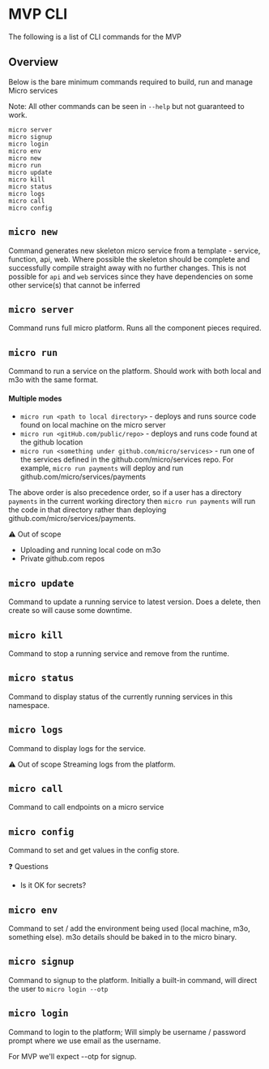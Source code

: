 # MVP CLI 

The following is a list of CLI commands for the MVP

## Overview

Below is the bare minimum commands required to build, run and manage Micro services

Note: All other commands can be seen in `--help` but not guaranteed to work. 

```
micro server
micro signup
micro login
micro env
micro new
micro run
micro update
micro kill
micro status
micro logs
micro call
micro config
```

## `micro new`
Command generates new skeleton micro service from a template - service, function, api, web. 
Where possible the skeleton should be complete and successfully compile straight away with no further changes. This is not possible for `api` and `web` services since they have dependencies on some other service(s) that cannot be inferred 

## `micro server` 
Command runs full micro platform. Runs all the component pieces required.

##  `micro run`
Command to run a service on the platform. Should work with both local and m3o with the same format. 

#### Multiple modes
- `micro run <path to local directory>` - deploys and runs source code found on local machine on the micro server
- `micro run <gitHub.com/public/repo>` - deploys and runs code found at the github location
- `micro run <something under github.com/micro/services>` - run one of the services defined in the github.com/micro/services repo. For example, `micro run payments` will deploy and run github.com/micro/services/payments

The above order is also precedence order, so if a user has a directory `payments` in the current working directory then `micro run payments` will run the code in that directory rather than deploying github.com/micro/services/payments.

:warning: Out of scope
- Uploading and running local code on m3o 
- Private github.com repos

## `micro update`
Command to update a running service to latest version. Does a delete, then create so will cause some downtime. 

## `micro kill`
Command to stop a running service and remove from the runtime.

## `micro status`
Command to display status of the currently running services in this namespace.

## `micro logs`
Command to display logs for the service. 

:warning: Out of scope
Streaming logs from the platform.

## `micro call`
Command to call endpoints on a micro service 

## `micro config`
Command to set and get values in the config store. 

:question: Questions
- Is it OK for secrets?

## `micro env`
Command to set / add the environment being used (local machine, m3o, something else). m3o details should be baked in to the micro binary.

## `micro signup`

Command to signup to the platform. Initially a built-in command, will direct the user to `micro login --otp`

## `micro login`
Command to login to the platform; Will simply be username / password prompt where we use email as the username. 

For MVP we'll expect --otp for signup.


